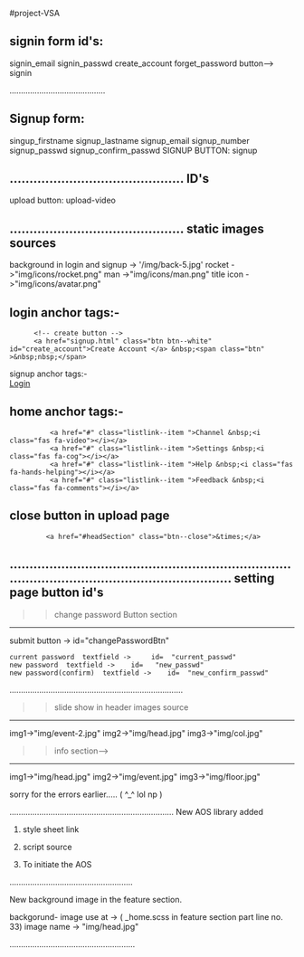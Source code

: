 #project-VSA

signin form id's:
------------------
 signin_email
 signin_passwd
 create_account
 forget_password
 button--> signin

..........................................

 Signup form:
------------------
 singup_firstname
 signup_lastname
 signup_email
 signup_number
 signup_passwd
 signup_confirm_passwd
 SIGNUP BUTTON: signup

............................................
 ID's
------------------
 upload button: upload-video

............................................
 static images sources
------------------
background in login and signup -> '/img/back-5.jpg'
rocket ->"img/icons/rocket.png"
man ->"img/icons/man.png"
title icon ->"img/icons/avatar.png"

login anchor tags:-
------------------
          <!-- create button -->
          <a href="signup.html" class="btn btn--white" id="create_account">Create Account </a> &nbsp;<span class="btn" >&nbsp;nbsp;</span>


signup anchor tags:-      
<a href="login.html" class="btn btn--white"  id="signin">Login</a>
<!-- for now the signup is created using float next update will be done by using grid property -->

home anchor tags:-
------------------
              <a href="#" class="listlink--item ">Channel &nbsp;<i class="fas fa-video"></i></a>
              <a href="#" class="listlink--item ">Settings &nbsp;<i class="fas fa-cog"></i></a>
              <a href="#" class="listlink--item ">Help &nbsp;<i class="fas fa-hands-helping"></i></a>
              <a href="#" class="listlink--item ">Feedback &nbsp;<i class="fas fa-comments"></i></a>


close button in upload page
-------------------              
             <a href="#headSection" class="btn--close">&times;</a>

...............................................................................................................................
setting page button id's
----------------------

>>change password Button section
---------------------------------
   submit button -> id="changePasswordBtn"

    current password  textfield ->     id=  "current_passwd"
    new password  textfield ->    id=   "new_passwd"
    new password(confirm)  textfield ->    id=  "new_confirm_passwd"

............................................................................
>>slide show in header images source
------------------
img1->"img/event-2.jpg"
img2->"img/head.jpg"
img3->"img/col.jpg"

>>info section-->
------------------
img1->"img/head.jpg" 
img2->"img/event.jpg"
img3->"img/floor.jpg"


sorry for the errors earlier.....
( ^_^ lol np )


........................................................................
New AOS library added

1) style sheet link
 <link href="https://unpkg.com/aos@2.3.1/dist/aos.css" rel="stylesheet">
 
 
2) script source 
  <script src="https://unpkg.com/aos@2.3.1/dist/aos.js"></script>
  
3) To initiate the AOS
 <script>
    AOS.init();
</script>

......................................................
 
 New background image in the feature section.
 
 backgorund- image use at  ->  ( _home.scss in feature section part line no. 33)
 image name ->  "img/head.jpg"
 
 .......................................................
 


